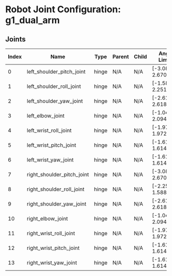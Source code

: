 # Robot Joint Configuration: g1_dual_arm

## Joints

| Index | Name | Type | Parent | Child | Angle Limits | Force Limits |
|---|---|---|---|---|---|---|
| 0 | left_shoulder_pitch_joint | hinge | N/A | N/A | [-3.0892, 2.6704] | [-25.0, 25.0] |
| 1 | left_shoulder_roll_joint | hinge | N/A | N/A | [-1.5882, 2.2515] | [-25.0, 25.0] |
| 2 | left_shoulder_yaw_joint | hinge | N/A | N/A | [-2.618, 2.618] | [-25.0, 25.0] |
| 3 | left_elbow_joint | hinge | N/A | N/A | [-1.0472, 2.0944] | [-25.0, 25.0] |
| 4 | left_wrist_roll_joint | hinge | N/A | N/A | [-1.97222, 1.97222] | [-25.0, 25.0] |
| 5 | left_wrist_pitch_joint | hinge | N/A | N/A | [-1.61443, 1.61443] | [-5.0, 5.0] |
| 6 | left_wrist_yaw_joint | hinge | N/A | N/A | [-1.61443, 1.61443] | [-5.0, 5.0] |
| 7 | right_shoulder_pitch_joint | hinge | N/A | N/A | [-3.0892, 2.6704] | [-25.0, 25.0] |
| 8 | right_shoulder_roll_joint | hinge | N/A | N/A | [-2.2515, 1.5882] | [-25.0, 25.0] |
| 9 | right_shoulder_yaw_joint | hinge | N/A | N/A | [-2.618, 2.618] | [-25.0, 25.0] |
| 10 | right_elbow_joint | hinge | N/A | N/A | [-1.0472, 2.0944] | [-25.0, 25.0] |
| 11 | right_wrist_roll_joint | hinge | N/A | N/A | [-1.97222, 1.97222] | [-25.0, 25.0] |
| 12 | right_wrist_pitch_joint | hinge | N/A | N/A | [-1.61443, 1.61443] | [-5.0, 5.0] |
| 13 | right_wrist_yaw_joint | hinge | N/A | N/A | [-1.61443, 1.61443] | [-5.0, 5.0] |
